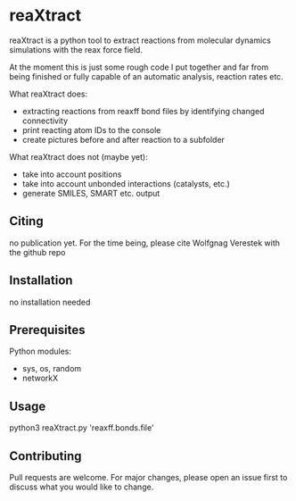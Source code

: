 # reaXtract
reaXtract is a python tool to extract reactions from molecular dynamics
simulations with the reax force field.

At the moment this is just some rough code I put together and far from being 
finished or fully capable of an automatic analysis, reaction rates etc.

What reaXtract does:
- extracting reactions from reaxff bond files by identifying changed connectivity
- print reacting atom IDs to the console
- create pictures before and after reaction to a subfolder 

What reaXtract does not (maybe yet):
- take into account positions
- take into account unbonded interactions (catalysts, etc.)
- generate SMILES, SMART etc. output

## Citing

no publication yet. For the time being, please cite Wolfgnag Verestek with the github repo

## Installation

no installation needed

## Prerequisites

Python modules:
- sys, os, random
- networkX

## Usage

python3 reaXtract.py 'reaxff.bonds.file'

## Contributing

Pull requests are welcome. For major changes, please open an issue first
to discuss what you would like to change.
